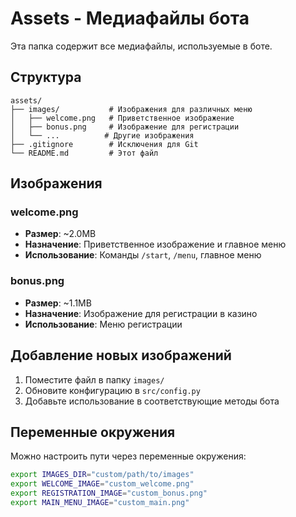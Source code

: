 # Assets - Медиафайлы бота

Эта папка содержит все медиафайлы, используемые в боте.

## Структура

```
assets/
├── images/           # Изображения для различных меню
│   ├── welcome.png   # Приветственное изображение
│   ├── bonus.png     # Изображение для регистрации
│   └── ...          # Другие изображения
├── .gitignore        # Исключения для Git
└── README.md         # Этот файл
```

## Изображения

### welcome.png
- **Размер**: ~2.0MB
- **Назначение**: Приветственное изображение и главное меню
- **Использование**: Команды `/start`, `/menu`, главное меню

### bonus.png
- **Размер**: ~1.1MB
- **Назначение**: Изображение для регистрации в казино
- **Использование**: Меню регистрации

## Добавление новых изображений

1. Поместите файл в папку `images/`
2. Обновите конфигурацию в `src/config.py`
3. Добавьте использование в соответствующие методы бота

## Переменные окружения

Можно настроить пути через переменные окружения:

```bash
export IMAGES_DIR="custom/path/to/images"
export WELCOME_IMAGE="custom_welcome.png"
export REGISTRATION_IMAGE="custom_bonus.png"
export MAIN_MENU_IMAGE="custom_main.png"
```
